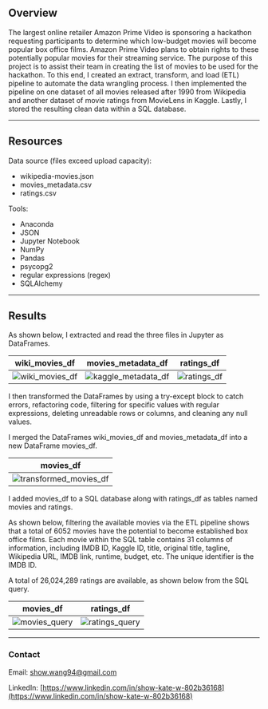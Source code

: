 ## Overview
The largest online retailer Amazon Prime Video is sponsoring a hackathon requesting participants to determine which low-budget movies will become popular box office films. Amazon Prime Video plans to obtain rights to these potentially popular movies for their streaming service. The purpose of this project is to assist their team in creating the list of movies to be used for the hackathon. To this end, I created an extract, transform, and load (ETL) pipeline to automate the data wrangling process. I then implemented the pipeline on one dataset of all movies released after 1990 from Wikipedia and another dataset of movie ratings from MovieLens in Kaggle. Lastly, I stored the resulting clean data within a SQL database.

---

## Resources
Data source (files exceed upload capacity):
  - wikipedia-movies.json
  - movies_metadata.csv
  - ratings.csv

Tools:
  - Anaconda
  - JSON
  - Jupyter Notebook
  - NumPy
  - Pandas
  - psycopg2
  - regular expressions (regex)
  - SQLAlchemy

---

## Results
As shown below, I extracted and read the three files in Jupyter as DataFrames.

| wiki_movies_df | movies_metadata_df | ratings_df |
| :---: | :---: | :---: |
| ![wiki_movies_df](https://user-images.githubusercontent.com/96349090/198216496-d4a1db57-5291-4c5d-b1e6-3eada3221aa3.png) |  ![kaggle_metadata_df](https://user-images.githubusercontent.com/96349090/198216534-8e05ea76-9e68-42f3-9c3d-d8deb0d484df.png) | ![ratings_df](https://user-images.githubusercontent.com/96349090/198216572-e8f7068b-ce8f-47ee-b671-4a1b2ca7dbba.png) |

I then transformed the DataFrames by using a try-except block to catch errors, refactoring code, filtering for specific values with regular expressions, deleting unreadable rows or columns, and cleaning any null values.

I merged the DataFrames wiki_movies_df and movies_metadata_df into a new DataFrame movies_df.

| movies_df |
| :---: |
| ![transformed_movies_df](https://user-images.githubusercontent.com/96349090/204075400-cbc10833-4b95-4d21-9005-fa6230f52b48.png) |

I added movies_df to a SQL database along with ratings_df as tables named movies and ratings.

As shown below, filtering the available movies via the ETL pipeline shows that a total of 6052 movies have the potential to become established box office films. Each movie within the SQL table contains 31 columns of information, including IMDB ID, Kaggle ID, title, original title, tagline, Wikipedia URL, IMDB link, runtime, budget, etc. The unique identifier is the IMDB ID.

A total of 26,024,289 ratings are available, as shown below from the SQL query.

| movies_df | ratings_df |
| :---: | :---: |
| ![movies_query](https://user-images.githubusercontent.com/96349090/195522131-0b5cad0e-85c5-45bf-bd22-c07bbd0fbfe0.png) | ![ratings_query](https://user-images.githubusercontent.com/96349090/195522238-f3900f70-5023-4446-8db9-f9ded8449306.png) |

---

### Contact

Email: show.wang94@gmail.com

LinkedIn: [https://www.linkedin.com/in/show-kate-w-802b36168](https://www.linkedin.com/in/show-kate-w-802b36168)
